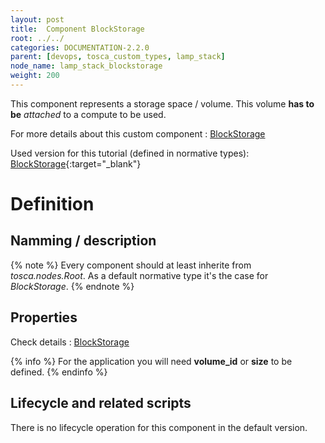 ```yaml
---
layout: post
title:  Component BlockStorage
root: ../../
categories: DOCUMENTATION-2.2.0
parent: [devops, tosca_custom_types, lamp_stack]
node_name: lamp_stack_blockstorage
weight: 200
---
```


This component represents a storage space / volume. This volume __has to be__ *attached* to a compute to be used.

For more details about this custom component : [BlockStorage](#/documentation/2.2.0/cloudify3_driver/install_config.html)

Used version for this tutorial (defined in normative types): [BlockStorage](https://github.com/alien4cloud/tosca-normative-types/blob/1.1.0.wd02/normative-types.yml){:target="_blank"}

# Definition

## Namming / description

<div data-gist="https://gist.github.com/cmourouvin/c6eb9df89eda149c41f5.js"></div>

{% note %}
Every component should at least inherite from *tosca.nodes.Root*. As a default normative type it's the case for *BlockStorage*.
{% endnote %}

## Properties

<div data-gist="https://gist.github.com/cmourouvin/561ca4ce50e1eb1f673b.js"></div>

Check details : [BlockStorage](#/documentation/2.2.0/cloudify3_driver/install_config.html)

{% info %}
For the application you will need **volume_id** or **size** to be defined.
{% endinfo %}

## Lifecycle and related scripts

There is no lifecycle operation for this component in the default version.
